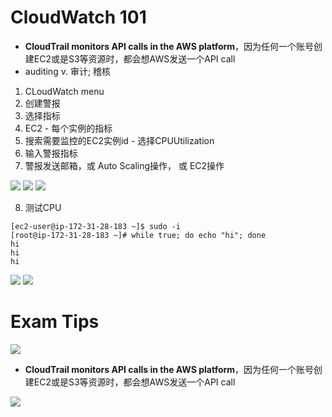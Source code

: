 # CloudWatch 101

- **CloudTrail monitors API calls in the AWS platform**，因为任何一个账号创建EC2或是S3等资源时，都会想AWS发送一个API call
- auditing v.	审计; 稽核

1. CLoudWatch menu
2. 创建警报
3. 选择指标
4. EC2 - 每个实例的指标
5. 搜索需要监控的EC2实例id - 选择CPUUtilization
6. 输入警报指标
7. 警报发送邮箱，或 Auto Scaling操作， 或 EC2操作

  ![](https://i.loli.net/2019/06/15/5d04f7bcbb93621376.png)
  ![](https://i.loli.net/2019/06/15/5d04f7c161f9990762.png)
  ![](https://i.loli.net/2019/06/15/5d04f8484932581418.png)

8. 测试CPU
  ```
  [ec2-user@ip-172-31-28-183 ~]$ sudo -i
  [root@ip-172-31-28-183 ~]# while true; do echo "hi"; done
  hi
  hi
  hi
  ```
  ![](https://i.loli.net/2019/06/15/5d04fc717e6c870321.png)
  ![](https://i.loli.net/2019/06/15/5d04fc7648f9e84727.png)

# Exam Tips
![](https://i.loli.net/2019/06/15/5d04f1dc56b9d41582.png)
- **CloudTrail monitors API calls in the AWS platform**，因为任何一个账号创建EC2或是S3等资源时，都会想AWS发送一个API call

![](https://i.loli.net/2019/06/15/5d04fbd6dc8fb46372.png)
